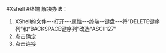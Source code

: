 #Xshell  #终端 
解决办法： 
1. XShell的文件---打开---属性---终端--键盘---将“DELETE键序列”和“BACKSPACE键序列”改选“ASCII127” 
2. 点击确定 
3. 点击连接